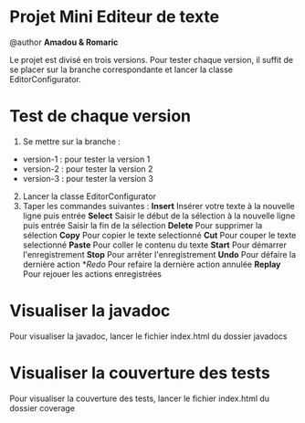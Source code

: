# Projet Mini Editeur de texte
@author **Amadou & Romaric**

Le projet est divisé en trois versions. Pour tester chaque version, il suffit de se placer sur
la branche correspondante et lancer la classe EditorConfigurator.

# Test de chaque version

1.  Se mettre sur la branche :
- version-1 : pour tester la version 1
- version-2 : pour tester la version 2
- version-3 : pour tester la version 3
2. Lancer la classe EditorConfigurator
3. Taper les commandes suivantes :
    **Insert** 
        Insérer votre texte à la nouvelle ligne puis entrée
    **Select** 
        Saisir le début de la sélection à la nouvelle ligne puis entrée
        Saisir la fin de la sélection 
    **Delete** 
        Pour supprimer la sélection
    **Copy**
        Pour copier le texte selectionné
    **Cut** 
        Pour couper le texte selectionné
    **Paste** 
        Pour coller le contenu du texte
    **Start** 
        Pour démarrer l'enregistrement
    **Stop** 
        Pour arrêter l'enregistrement
    **Undo** 
        Pour défaire la dernière action
    **Redo* 
        Pour refaire la dernière action annulée
    **Replay** 
        Pour rejouer les actions enregistrées
    

# Visualiser la javadoc
Pour visualiser la javadoc, lancer le fichier index.html du dossier javadocs

# Visualiser la couverture des tests
Pour visualiser la couverture des tests, lancer le fichier index.html du dossier coverage

